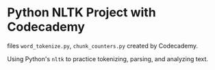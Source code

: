 # Python NLTK Project with Codecademy

files `word_tokenize.py`,  `chunk_counters.py` created by Codecademy.

Using Python's `nltk` to practice tokenizing, parsing, and analyzing text.

